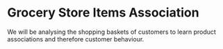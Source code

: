 # Grocery Store Items Association

We will be analysing the shopping baskets of customers to learn product associations and therefore customer behaviour.
